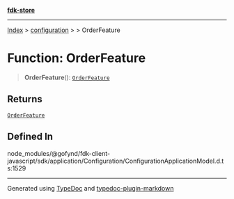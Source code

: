 [**fdk-store**](../../../README.md)
***

[Index](../../../API.md) > [configuration](../../README.md) > [<internal>](../README.md) > OrderFeature

# Function: OrderFeature

> **OrderFeature**(): [`OrderFeature`](../type-aliases/type-alias.OrderFeature.md)

## Returns

[`OrderFeature`](../type-aliases/type-alias.OrderFeature.md)

## Defined In

node\_modules/@gofynd/fdk-client-javascript/sdk/application/Configuration/ConfigurationApplicationModel.d.ts:1529

***
Generated using [TypeDoc](https://typedoc.org/) and [typedoc-plugin-markdown](https://www.npmjs.com/package/typedoc-plugin-markdown)

